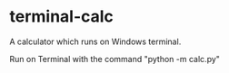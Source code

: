 # terminal-calc
A calculator which runs on Windows terminal.

Run on Terminal with the command "python -m calc.py"
